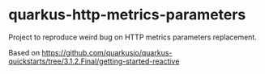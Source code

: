 # quarkus-http-metrics-parameters

Project to reproduce weird bug on HTTP metrics parameters replacement.

Based on https://github.com/quarkusio/quarkus-quickstarts/tree/3.1.2.Final/getting-started-reactive

